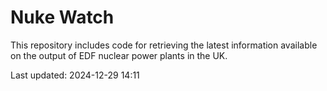# Nuke Watch

This repository includes code for retrieving the latest information available on the output of EDF nuclear power plants in the UK.

Last updated: 2024-12-29 14:11